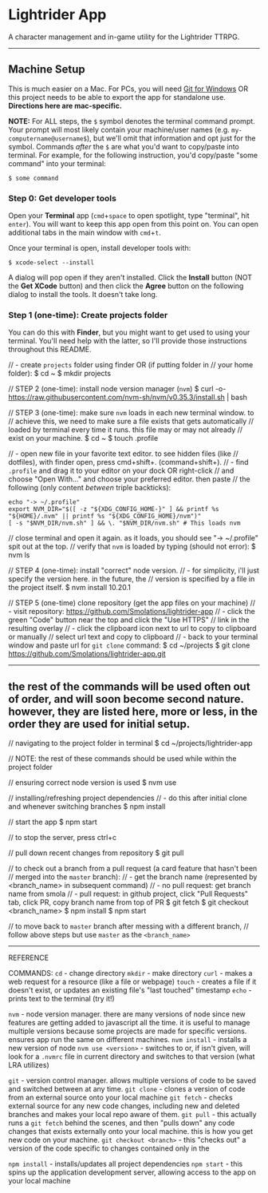 # Lightrider App
A character management and in-game utility for the Lightrider TTRPG.

---

## Machine Setup

This is much easier on a Mac. For PCs, you will need [Git for Windows](https://gitforwindows.org/)
OR this project needs to be able to export the app for standalone use.
**Directions here are mac-specific.**

**NOTE:** For ALL steps, the `$` symbol denotes the terminal command prompt.
Your prompt will most likely contain your machine/user names (e.g. `my-computername@username$`),
but we'll omit that information and opt just for the symbol. Commands _after_
the `$` are what you'd want to copy/paste into terminal. For example, for the
following instruction, you'd copy/paste "some command" into your terminal:
```
$ some command
```


### Step 0: Get developer tools

Open your **Terminal** app (`cmd`+`space` to open spotlight, type "terminal", hit `enter`).
You will want to keep this app open from this point on. You can open additional
tabs in the main window with `cmd`+`t`.

Once your terminal is open, install developer tools with:
```
$ xcode-select --install
```

A dialog will pop open if they aren't installed. Click the **Install** button
(NOT the **Get XCode** button) and then click the **Agree** button on the following
dialog to install the tools. It doesn't take long.


### Step 1 (one-time): Create projects folder

You can do this with **Finder**, but you might want to get used to using your
terminal. You'll need help with the latter, so I'll provide those instructions
throughout this README.

// - create `projects` folder using finder OR (if putting folder in
//   your home folder):
$ cd ~
$ mkdir projects


// STEP 2 (one-time): install node version manager (`nvm`)
$ curl -o- https://raw.githubusercontent.com/nvm-sh/nvm/v0.35.3/install.sh | bash


// STEP 3 (one-time): make sure `nvm` loads in each new terminal window. to
// achieve this, we need to make sure a file exists that gets automatically
// loaded by terminal every time it runs. this file may or may not already
// exist on your machine.
$ cd ~
$ touch .profile

// - open new file in your favorite text editor. to see hidden files (like
// dotfiles), with finder open, press cmd+shift+. (command+shift+<period>).
// - find `.profile` and drag it to your editor on your dock OR right-click
// and choose "Open With..." and choose your preferred editor. then paste
// the following (only content _between_ triple backticks):
```
echo "-> ~/.profile"
export NVM_DIR="$([ -z "${XDG_CONFIG_HOME-}" ] && printf %s "${HOME}/.nvm" || printf %s "${XDG_CONFIG_HOME}/nvm")"
[ -s "$NVM_DIR/nvm.sh" ] && \. "$NVM_DIR/nvm.sh" # This loads nvm
```

// close terminal and open it again. as it loads, you should see "-> ~/.profile" spit out at the top.
// verify that `nvm` is loaded by typing (should not error):
$ nvm ls


// STEP 4 (one-time): install "correct" node version.
// - for simplicity, i'll just specify the version here. in the future, the
//   version is specified by a file in the project itself.
$ nvm install 10.20.1


// STEP 5 (one-time) clone repository (get the app files on your machine)
// - visit repository: https://github.com/Smolations/lightrider-app
// - click the green "Code" button near the top and click the "Use HTTPS"
//   link in the resulting overlay
// - click the clipboard icon next to url to copy to clipboard or manually
//   select url text and copy to clipboard
// - back to your terminal window and paste url for `git clone` command:
$ cd ~/projects
$ git clone https://github.com/Smolations/lightrider-app.git


--------------------------------------------------------------------------
the rest of the commands will be used often out of order, and will soon become
second nature. however, they are listed here, more or less, in the order
they are used for initial setup.
--------------------------------------------------------------------------


// navigating to the project folder in terminal
$ cd ~/projects/lightrider-app

// NOTE: the rest of these commands should be used while within the project folder

// ensuring correct node version is used
$ nvm use

// installing/refreshing project dependencies
// - do this after initial clone and whenever switching branches
$ npm install

// start the app
$ npm start

// to stop the server, press ctrl+c

// pull down recent changes from repository
$ git pull

// to check out a branch from a pull request (a card feature that hasn't been
// merged into the `master` branch):
// - get the branch name (represented by <branch_name> in subsequent command)
//   - no pull request: get branch name from smola
//   - pull request: in github project, click "Pull Requests" tab, click PR,
       copy branch name from top of PR
$ git fetch
$ git checkout <branch_name>
$ npm install
$ npm start

// to move back to `master` branch after messing with a different branch,
// follow above steps but use `master` as the `<branch_name>`


--------------------------------------------------------------------------
REFERENCE

COMMANDS:
  `cd` - change directory
  `mkdir` - make directory
  `curl` - makes a web request for a resource (like a file or webpage)
  `touch` - creates a file if it doesn't exist, or updates an existing
            file's "last touched" timestamp
  `echo` - prints text to the terminal (try it!)

  `nvm` - node version manager. there are many versions of node since new
          features are getting added to javascript all the time. it is
          useful to manage multiple versions because some projects are made
          for specific versions. ensures app run the same on different
          machines.
  `nvm install` - installs a new version of node
  `nvm use <version>` - switches to <version> or, if <version> isn't given,
                        will look for a `.nvmrc` file in current directory
                        and switches to that version (what LRA utilizes)

  `git` - version control manager. allows multiple versions of code to be
          saved and switched between at any time.
  `git clone` - clones a version of code from an external source onto your
                local machine
  `git fetch` - checks external source for any new code changes, including new
                and deleted branches and makes your local repo aware of them.
  `git pull` - this actually runs a `git fetch` behind the scenes, and then
               "pulls down" any code changes that exists externally onto your
               local machine. this is how you get new code on your machine.
  `git checkout <branch>` - this "checks out" a version of the code specific
                            to changes contained only in the <branch>

  `npm install` - installs/updates all project dependencies
  `npm start` - this spins up the application development server, allowing
                access to the app on your local machine
